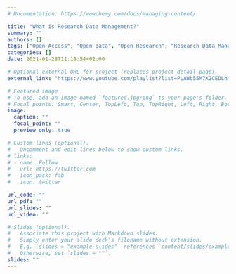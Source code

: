 ```yaml
---
# Documentation: https://wowchemy.com/docs/managing-content/

title: "What is Research Data Management?"
summary: ""
authors: []
tags: ["Open Access", "Open data", "Open Research", "Research Data Management"]
categories: []
date: 2021-01-28T11:18:54+02:00

# Optional external URL for project (replaces project detail page).
external_link: "https://www.youtube.com/playlist?list=PLAWb55M7X2CEDLhfDXZx4z_QxSWz2opSY"

# Featured image
# To use, add an image named `featured.jpg/png` to your page's folder.
# Focal points: Smart, Center, TopLeft, Top, TopRight, Left, Right, BottomLeft, Bottom, BottomRight.
image:
  caption: ""
  focal_point: ""
  preview_only: true

# Custom links (optional).
#   Uncomment and edit lines below to show custom links.
# links:
# - name: Follow
#   url: https://twitter.com
#   icon_pack: fab
#   icon: twitter

url_code: ""
url_pdf: ""
url_slides: ""
url_video: ""

# Slides (optional).
#   Associate this project with Markdown slides.
#   Simply enter your slide deck's filename without extension.
#   E.g. `slides = "example-slides"` references `content/slides/example-slides.md`.
#   Otherwise, set `slides = ""`.
slides: ""
---
```

